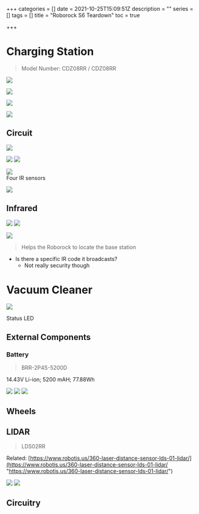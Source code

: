 +++
categories = []
date = 2021-10-25T15:09:51Z
description = ""
series = []
tags = []
title = "Roborock S6 Teardown"
toc = true

+++
# Charging Station

> Model Number: CDZ08RR / CDZ08RR

![](/uploads/20211025-20211025_175609.jpg)

![](/uploads/20211025-20211025_175620.jpg)

![](/uploads/20211025-20211025_180532.jpg)

![](/uploads/20211025-20211025_180406.jpg)

## Circuit

![](/uploads/20211025-20211025_175245.jpg)

![](/uploads/20211025-20211025_175214.jpg) ![](/uploads/20211025-20211025_175344.jpg)

![](/uploads/20211025-20211025_175307.jpg)  
Four IR sensors

![](/uploads/20211025-20211025_175320.jpg)

## Infrared

![](/uploads/20211025-20211025_180001.jpg)  ![](/uploads/20211025-20211025_180131.jpg)

![](/uploads/20211025-20211025_180118.jpg)

> Helps the Roborock to locate the base station

* Is there a specific IR code it broadcasts?
  * Not really security though

# Vacuum Cleaner

![](/uploads/20211025-20211026_005121.jpg)

Status LED

## External Components

### Battery

> BRR-2P4S-5200D

14\.43V Li-ion; 5200 mAH; 77.88Wh

![](/uploads/20211029-20211029_220613.jpg) ![](/uploads/20211029-20211029_220601.jpg) ![](/uploads/20211029-20211029_220555.jpg)

## Wheels

## LIDAR

> LDS02RR

Related: [https://www.robotis.us/360-laser-distance-sensor-lds-01-lidar/](https://www.robotis.us/360-laser-distance-sensor-lds-01-lidar/ "https://www.robotis.us/360-laser-distance-sensor-lds-01-lidar/")

![](/uploads/20211029-20211030_010214.jpg)  ![](/uploads/20211029-20211030_010201.jpg)

## Circuitry